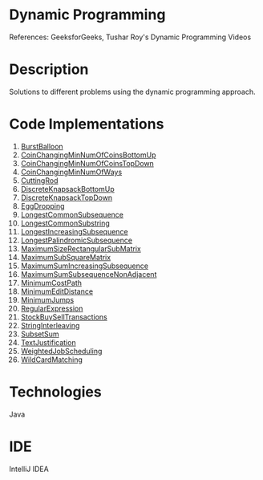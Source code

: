 # Dynamic Programming
References: GeeksforGeeks, Tushar Roy's Dynamic Programming Videos

# Description
Solutions to different problems using the dynamic programming approach.

# Code Implementations
1.	[BurstBalloon](https://github.com/agrawal-priyank/dynamic-programming/blob/master/src/BurstBalloon.java)
2.	[CoinChangingMinNumOfCoinsBottomUp](https://github.com/agrawal-priyank/dynamic-programming/blob/master/src/CoinChangingMinNumOfCoinsBottomUp.java)
3.	[CoinChangingMinNumOfCoinsTopDown](https://github.com/agrawal-priyank/dynamic-programming/blob/master/src/CoinChangingMinNumOfCoinsTopDown.java)
4.	[CoinChangingMinNumOfWays](https://github.com/agrawal-priyank/dynamic-programming/blob/master/src/CoinChangingMinNumOfWays.java)
5.	[CuttingRod](https://github.com/agrawal-priyank/dynamic-programming/blob/master/src/CuttingRod.java)
6.	[DiscreteKnapsackBottomUp](https://github.com/agrawal-priyank/dynamic-programming/blob/master/src/DiscreteKnapsackBottomUp.java)
7.	[DiscreteKnapsackTopDown](https://github.com/agrawal-priyank/dynamic-programming/blob/master/src/DiscreteKnapsackTopDown.java)
8.	[EggDropping](https://github.com/agrawal-priyank/dynamic-programming/blob/master/src/EggDropping.java)
9.	[LongestCommonSubsequence](https://github.com/agrawal-priyank/dynamic-programming/blob/master/src/LongestCommonSubsequence.java)
10.	[LongestCommonSubstring](https://github.com/agrawal-priyank/dynamic-programming/blob/master/src/LongestCommonSubstring.java)
11.	[LongestIncreasingSubsequence](https://github.com/agrawal-priyank/dynamic-programming/blob/master/src/LongestIncreasingSubsequence.java)
12.	[LongestPalindromicSubsequence](https://github.com/agrawal-priyank/dynamic-programming/blob/master/src/LongestPalindromicSubsequence.java)
13.	[MaximumSizeRectangularSubMatrix](https://github.com/agrawal-priyank/dynamic-programming/blob/master/src/MaximumSizeRectangularSubMatrix.java)
14.	[MaximumSubSquareMatrix](https://github.com/agrawal-priyank/dynamic-programming/blob/master/src/MaximumSubSquareMatrix.java)
15.	[MaximumSumIncreasingSubsequence](https://github.com/agrawal-priyank/dynamic-programming/blob/master/src/MaximumSumIncreasingSubsequence.java)
16.	[MaximumSumSubsequenceNonAdjacent](https://github.com/agrawal-priyank/dynamic-programming/blob/master/src/MaximumSumSubsequenceNonAdjacent.java)
17.	[MinimumCostPath](https://github.com/agrawal-priyank/dynamic-programming/blob/master/src/MinimumCostPath.java)
18.	[MinimumEditDistance](https://github.com/agrawal-priyank/dynamic-programming/blob/master/src/MinimumEditDistance.java)
19.	[MinimumJumps](https://github.com/agrawal-priyank/dynamic-programming/blob/master/src/MinimumJumps.java)
20.	[RegularExpression](https://github.com/agrawal-priyank/dynamic-programming/blob/master/src/RegularExpression.java)
21.	[StockBuySellTransactions](https://github.com/agrawal-priyank/dynamic-programming/blob/master/src/StockBuySellTransactions.java)
22.	[StringInterleaving](https://github.com/agrawal-priyank/dynamic-programming/blob/master/src/StringInterleaving.java)
23.	[SubsetSum](https://github.com/agrawal-priyank/dynamic-programming/blob/master/src/SubsetSum.java)
24.	[TextJustification](https://github.com/agrawal-priyank/dynamic-programming/blob/master/src/TextJustification.java)
25.	[WeightedJobScheduling](https://github.com/agrawal-priyank/dynamic-programming/blob/master/src/WeightedJobScheduling.java)
26.	[WildCardMatching](https://github.com/agrawal-priyank/dynamic-programming/blob/master/src/WildCardMatching.java)

# Technologies
Java

# IDE
IntelliJ IDEA
